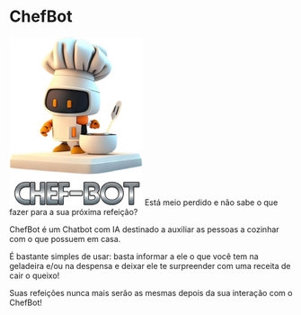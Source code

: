 # ChefBot
<img src="chefbot.jpg">
Está meio perdido e não sabe o que fazer para a sua próxima refeição?

ChefBot é um Chatbot com IA destinado a auxiliar as pessoas a cozinhar com o que possuem em casa.

É bastante simples de usar: basta informar a ele o que você tem na geladeira e/ou na despensa e deixar ele te surpreender com uma receita de cair o queixo!

Suas refeições nunca mais serão as mesmas depois da sua interação com o ChefBot!
